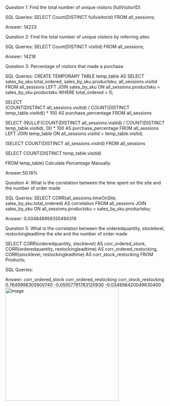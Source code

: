 Question 1: Find the total number of unique visitors (fullVisitorID) 

SQL Queries:
SELECT Count(DISTINCT fullvisitorid)
FROM all_sessions; 

Answer: 
14223

Question 2: 
Find the total number of unique visitors by referring sites 

SQL Queries:
SELECT Count(DISTINCT visitid)
FROM all_sessions; 

Answer:
14218

Question 3: Percentage of visitors that made a purchase

SQL Queries:
CREATE TEMPORARY TABLE temp_table AS
SELECT 	
	sales_by_sku.total_ordered,  sales_by_sku.productsku, all_sessions.visitid 
FROM 
    all_sessions
LEFT JOIN 
   sales_by_sku ON all_sessions.productsku = sales_by_sku.productsku
WHERE total_ordered > 0;

SELECT 	
(COUNT(DISTINCT all_sessions.visitid) / COUNT(DISTINCT temp_table.visitid)) * 100 AS purchase_percentage
FROM all_sessions

SELECT 
    (NULLIF(COUNT(DISTINCT all_sessions.visitid) / 
	COUNT(DISTINCT temp_table.visitid), 0)) 
	 * 100 AS purchase_percentage
FROM 
    all_sessions
LEFT JOIN 
    temp_table ON all_sessions.visitid = temp_table.visitid;


(SELECT 
    COUNT(DISTINCT all_sessions.visitid)
FROM 
   all_sessions
   
SELECT 
    COUNT(DISTINCT temp_table.visitid)
	
FROM 
   temp_table) Calculate Percentage Manually

Answer:50.18%


Question 4: What is the correlation between the time spent on the site and the number of order made 

SQL Queries:
SELECT 
    CORR(all_sessions.timeOnSite, sales_by_sku.total_ordered) AS correlation
FROM
    all_sessions
JOIN
    sales_by_sku ON all_sessions.productsku = sales_by_sku.productsku;

Answer: 0.004848956355494319


Question 5: What is the correlation between the orderedquantity, stocklevel, restockingleadtime the site and the number of order made 

SELECT 
    CORR(orderedquantity, stocklevel) AS corr_ordered_stock,
    CORR(orderedquantity, restockingleadtime) AS corr_ordered_restocking,
    CORR(stocklevel, restockingleadtime) AS corr_stock_restocking
FROM
    Products;
    
SQL Queries:

Answer: corr_ordered_stock	corr_ordered_restocking	corr_stock_restocking
0.7649998305900740	-0.05557791783120930	-0.034898420049630400<img width="357" alt="image" src="https://github.com/Adese-hub/SQL-/assets/148140542/f3e131d9-6b43-47a9-8df7-ce9c4daba590">

